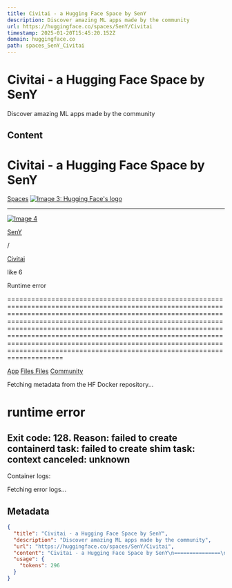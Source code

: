 ```yaml
---
title: Civitai - a Hugging Face Space by SenY
description: Discover amazing ML apps made by the community
url: https://huggingface.co/spaces/SenY/Civitai
timestamp: 2025-01-20T15:45:20.152Z
domain: huggingface.co
path: spaces_SenY_Civitai
---
```


# Civitai - a Hugging Face Space by SenY


Discover amazing ML apps made by the community


## Content

Civitai - a Hugging Face Space by SenY
===============

[Spaces](https://huggingface.co/spaces) [![Image 3: Hugging Face's logo](https://huggingface.co/front/assets/huggingface_logo-noborder.svg)](https://huggingface.co/) 

* * *

[![Image 4](https://cdn-avatars.huggingface.co/v1/production/uploads/63d6dbcb44f1d8fbe58e4657/S5wVnyYTZly3BPxYM-SD4.jpeg)](https://huggingface.co/SenY)

[SenY](https://huggingface.co/SenY)

/

[Civitai](https://huggingface.co/spaces/SenY/Civitai)

like 6

Runtime error


==============================================================================================================================================================================================================================================================================================================================================================================================================================================================

[App](https://huggingface.co/spaces/SenY/Civitai) [Files Files](https://huggingface.co/spaces/SenY/Civitai/tree/main) [Community](https://huggingface.co/spaces/SenY/Civitai/discussions)

Fetching metadata from the HF Docker repository...

runtime error
=============

Exit code: 128. Reason: failed to create containerd task: failed to create shim task: context canceled: unknown
---------------------------------------------------------------------------------------------------------------

Container logs:

Fetching error logs...

## Metadata

```json
{
  "title": "Civitai - a Hugging Face Space by SenY",
  "description": "Discover amazing ML apps made by the community",
  "url": "https://huggingface.co/spaces/SenY/Civitai",
  "content": "Civitai - a Hugging Face Space by SenY\n===============\n\n[Spaces](https://huggingface.co/spaces) [![Image 3: Hugging Face's logo](https://huggingface.co/front/assets/huggingface_logo-noborder.svg)](https://huggingface.co/) \n\n* * *\n\n[![Image 4](https://cdn-avatars.huggingface.co/v1/production/uploads/63d6dbcb44f1d8fbe58e4657/S5wVnyYTZly3BPxYM-SD4.jpeg)](https://huggingface.co/SenY)\n\n[SenY](https://huggingface.co/SenY)\n\n/\n\n[Civitai](https://huggingface.co/spaces/SenY/Civitai)\n\nlike 6\n\nRuntime error\n\n\n==============================================================================================================================================================================================================================================================================================================================================================================================================================================================\n\n[App](https://huggingface.co/spaces/SenY/Civitai) [Files Files](https://huggingface.co/spaces/SenY/Civitai/tree/main) [Community](https://huggingface.co/spaces/SenY/Civitai/discussions)\n\nFetching metadata from the HF Docker repository...\n\nruntime error\n=============\n\nExit code: 128. Reason: failed to create containerd task: failed to create shim task: context canceled: unknown\n---------------------------------------------------------------------------------------------------------------\n\nContainer logs:\n\nFetching error logs...",
  "usage": {
    "tokens": 296
  }
}
```
